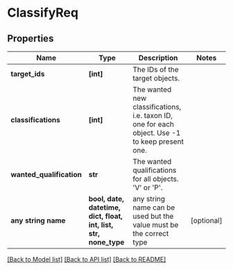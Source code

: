 # ClassifyReq


## Properties
Name | Type | Description | Notes
------------ | ------------- | ------------- | -------------
**target_ids** | **[int]** | The IDs of the target objects. | 
**classifications** | **[int]** | The wanted new classifications, i.e. taxon ID, one for each object. Use -1 to keep present one. | 
**wanted_qualification** | **str** | The wanted qualifications for all objects. &#39;V&#39; or &#39;P&#39;. | 
**any string name** | **bool, date, datetime, dict, float, int, list, str, none_type** | any string name can be used but the value must be the correct type | [optional]

[[Back to Model list]](../README.md#documentation-for-models) [[Back to API list]](../README.md#documentation-for-api-endpoints) [[Back to README]](../README.md)


